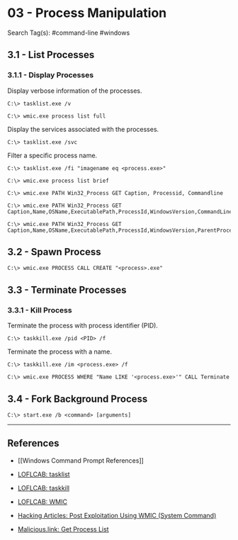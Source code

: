 # 03 - Process Manipulation

Search Tag(s): #command-line #windows

## 3.1 - List Processes

### 3.1.1 - Display Processes

Display verbose information of the processes.

```
C:\> tasklist.exe /v

C:\> wmic.exe process list full
```

Display the services associated with the processes.

```
C:\> tasklist.exe /svc
```

Filter a specific process name.

```
C:\> tasklist.exe /fi "imagename eq <process.exe>"
```

```
C:\> wmic.exe process list brief

C:\> wmic.exe PATH Win32_Process GET Caption, Processid, Commandline

C:\> wmic.exe PATH Win32_Process GET Caption,Name,OSName,ExecutablePath,ProcessId,WindowsVersion,CommandLine

C:\> wmic.exe PATH Win32_Process GET Caption,Name,OSName,ExecutablePath,ProcessId,WindowsVersion,ParentProcessId,SessionId,CommandLine
```

## 3.2 - Spawn Process

```
C:\> wmic.exe PROCESS CALL CREATE "<process>.exe"
```

## 3.3 - Terminate Processes

### 3.3.1 - Kill Process

Terminate the process with process identifier (PID).

```
C:\> taskkill.exe /pid <PID> /f
```

Terminate the process with a name.

```
C:\> taskkill.exe /im <process.exe> /f

C:\> wmic.exe PROCESS WHERE "Name LIKE '<process.exe>'" CALL Terminate
```

## 3.4 - Fork Background Process

```
C:\> start.exe /b <command> [arguments]
```

---
## References

- [[Windows Command Prompt References]]

- [LOFLCAB: tasklist](https://lofl-project.github.io/loflcab/Binaries/tasklist/)

- [LOFLCAB: taskkill](https://lofl-project.github.io/loflcab/Binaries/taskkill/)

- [LOFLCAB: WMIC](https://lofl-project.github.io/loflcab/Binaries/wmic/)

- [Hacking Articles: Post Exploitation Using WMIC (System Command)](https://www.hackingarticles.in/post-exploitation-using-wmic-system-command/)

- [Malicious.link: Get Process List](https://room362.com/posts/2020/get-process-list/)